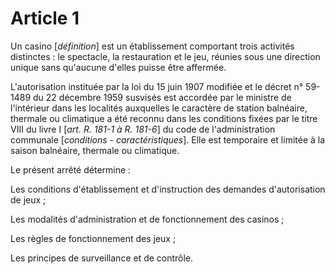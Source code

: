 # Article 1

Un casino [*définition*] est un établissement comportant trois activités distinctes : le spectacle, la restauration et le jeu, réunies sous une direction unique sans qu'aucune d'elles puisse être affermée.

L'autorisation instituée par la loi du 15 juin 1907 modifiée et le décret n° 59-1489 du 22 décembre 1959 susvisés est accordée par le ministre de l'intérieur dans les localités auxquelles le caractère de station balnéaire, thermale ou climatique a été reconnu dans les conditions fixées par le titre VIII du livre I [*art. R. 181-1 à R. 181-6*] du code de l'administration communale [*conditions - caractéristiques*]. Elle est temporaire et limitée à la saison balnéaire, thermale ou climatique.

Le présent arrêté détermine :

Les conditions d'établissement et d'instruction des demandes d'autorisation de jeux ;

Les modalités d'administration et de fonctionnement des casinos ;

Les règles de fonctionnement des jeux ;

Les principes de surveillance et de contrôle.
